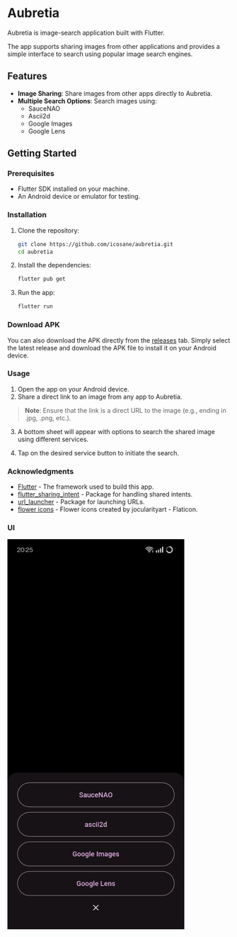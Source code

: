 # Aubretia

Aubretia is image-search application built with Flutter. 

The app supports sharing images from other applications and provides a simple interface to search using popular image search engines.

## Features

- **Image Sharing**: Share images from other apps directly to Aubretia.
- **Multiple Search Options**: Search images using:
  - SauceNAO
  - Ascii2d
  - Google Images
  - Google Lens


## Getting Started

### Prerequisites

- Flutter SDK installed on your machine.
- An Android device or emulator for testing.

### Installation

1. Clone the repository:
   ```bash
   git clone https://github.com/icosane/aubretia.git
   cd aubretia
   ```
2. Install the dependencies:
    ```bash
    flutter pub get
    ```
3. Run the app:
    ```bash
    flutter run
    ```
### Download APK

You can also download the APK directly from the [releases](https://github.com/icosane/aubretia/releases) tab. Simply select the latest release and download the APK file to install it on your Android device.

### Usage

1. Open the app on your Android device.
2. Share a direct link to an image from any app to Aubretia.
> **Note**: Ensure that the link is a direct URL to the image (e.g., ending in .jpg, .png, etc.).
    
3. A bottom sheet will appear with options to search the shared image using different services.
    
4. Tap on the desired service button to initiate the search.


### Acknowledgments

- [Flutter](https://flutter.dev/) - The framework used to build this app.
- [flutter_sharing_intent](https://pub.dev/packages/flutter_sharing_intent) - Package for handling shared intents.
- [url_launcher](https://pub.dev/packages/url_launcher) - Package for launching URLs.
- [flower icons](https://www.flaticon.com/free-icons/flower) - Flower icons created by jocularityart - Flaticon.

### UI
<img src="./assets/Screenshot.jpg" alt="ui" width="400" height="880" />





